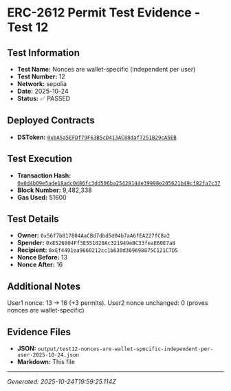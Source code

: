 # ERC-2612 Permit Test Evidence - Test 12

## Test Information
- **Test Name:** Nonces are wallet-specific (independent per user)
- **Test Number:** 12
- **Network:** sepolia
- **Date:** 2025-10-24
- **Status:** ✅ PASSED

## Deployed Contracts
- **DSToken:** [`0xbA5a5EFDf79F63B5cD413AC88daf7251B29cA5EB`](https://sepolia.etherscan.io/address/0xbA5a5EFDf79F63B5cD413AC88daf7251B29cA5EB)

## Test Execution
- **Transaction Hash:** [`0x0d4b09e5ade18adc0d86fc3dd506ba25428144e39998e205621b49cf82fa7c37`](https://sepolia.etherscan.io/tx/0x0d4b09e5ade18adc0d86fc3dd506ba25428144e39998e205621b49cf82fa7c37)
- **Block Number:** 9,482,338
- **Gas Used:** 51600

## Test Details
- **Owner:** `0x56f7b817804AaCBd7dbd5d04b7aA6fEA227fC8a2`
- **Spender:** `0xE526804Ff3E551020Ac321949eBC33feaE60E7a8`
- **Recipient:** `0xEf4491ea9660212cc1b630d309698875C121C7D5`
- **Nonce Before:** 13
- **Nonce After:** 16


## Additional Notes
User1 nonce: 13 → 16 (+3 permits). User2 nonce unchanged: 0 (proves nonces are wallet-specific)



## Evidence Files
- **JSON:** `output/test12-nonces-are-wallet-specific-independent-per-user-2025-10-24.json`
- **Markdown:** This file

---
*Generated: 2025-10-24T19:59:25.114Z*
